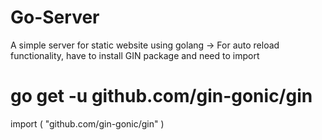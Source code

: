 # Go-Server
A simple server for static website using golang
-> For auto reload functionality, have to install GIN package and need to import
# go get -u github.com/gin-gonic/gin
import (
    "github.com/gin-gonic/gin"
)
